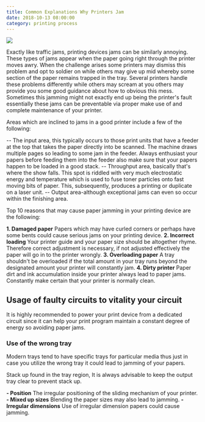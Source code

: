 ```yaml
---
title: Common Explanations Why Printers Jam
date: 2018-10-13 08:00:00
category: printing process
---
```


![](/images/5.jpg)

Exactly like traffic jams, printing devices jams can be similarly annoying. These types of jams appear when the paper going right through the printer moves awry. When the challenge arises some printers may dismiss this problem and opt to soldier on while others may give up mid whereby some section of the paper remains trapped in the tray. Several printers handle these problems differently while others may scream at you others may provide you some good guidance about how to obvious this mess.  Sometimes this jamming might not exactly end up being the printer's fault essentially these jams can be preventable via proper make use of and complete maintenance of your printer.

<!-- more -->

Areas which are inclined to jams in a good printer include a few of the following:

-- The input area, this typically occurs to those print units that have a feeder at the top that takes the paper directly into be scanned. The machine draws multiple pages so leading to some jam in the feeder. Always enthusiast your papers before feeding them into the feeder also make sure that your papers happen to be loaded in a good stack.
-- Throughput area, basically that's where the show falls. This spot is riddled with very much electrostatic energy and temperature which is used to fuse toner particles onto fast moving bits of paper. This, subsequently, produces a printing or duplicate on a laser unit.
-- Output area-although exceptional jams can even so occur within the finishing area.

Top 10 reasons that may cause paper jamming in your printing device are the following:
 
__1. Damaged paper__
Papers which may have curled corners or perhaps have some bents could cause serious jams on your printing device.
__2. Incorrect loading__
Your printer guide and your paper size should be altogether rhyme. Therefore correct adjustment is necessary, if not adjusted effectively the paper will go in to the printer wrongly.
__3. Overloading paper__
A tray shouldn't be overloaded if the total amount in your tray runs beyond the designated amount your printer will constantly jam.
__4. Dirty printer__
Paper dirt and ink accumulation inside your printer always lead to paper jams. Constantly make certain that your printer is normally clean.

## Usage of faulty circuits to vitality your circuit

It is highly recommended to power your print device from a dedicated circuit since it can help your print program maintain a constant degree of energy so avoiding paper jams.

### Use of the wrong tray

Modern trays tend to have specific trays for particular media thus just in case you utilize the wrong tray it could lead to jamming of your papers.

Stack up found in the tray region, It is always advisable to keep the output tray clear to prevent stack up.

__- Position__
The irregular positioning of the sliding mechanism of your printer.
__- Mixed up sizes__
Blending the paper sizes may also lead to jamming.
__- Irregular dimensions__
Use of irregular dimension papers could cause jamming.
